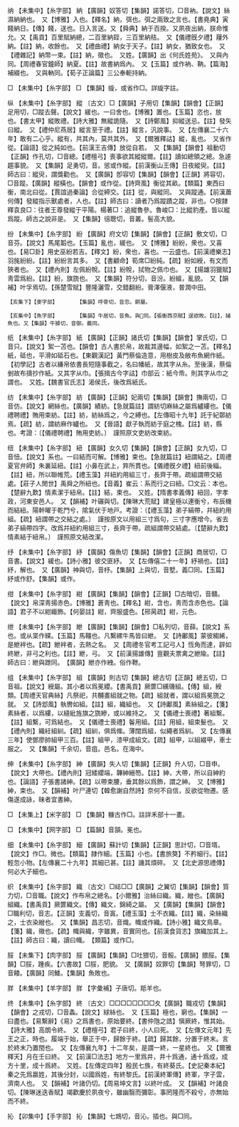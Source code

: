 <!-- { "loadSidebar": true } -->
纳	【未集中】【糸字部】	納	【廣韻】奴答切【集韻】諾答切，□音衲。【說文】絲濕納納也。　又【博雅】入也。【釋名】納，弭也。弭之兩致之言也。【書堯典】寅餞納日。【傳】餞，送也。日入言送。又【舜典】納于百揆。又夙夜出納，朕命惟允。又【禹貢】百里賦納總，二百里納銍，三百里納秸。　又【儀禮旣夕禮】屨外納。【註】納，收餘也。　又【禮曲禮】納女于天子。【註】納女，猶致女也。　又【禮雜記】納幣一束。【註】納，徵也。　又姓。【廣韻】出《何氏姓苑》。　又與內同。【周禮春官鐘師】納夏。【註】故書納爲內。　又【玉篇】或作衲、靹。【篇海】補綴也。　又與軜同。【荀子正論篇】三公奉軛持納。

□	【未集中】【糸字部】	□	【集韻】縼，或省作□。詳縼字註。

纵	【未集中】【糸字部】	縱	〔古文〕□【廣韻】子用切【集韻】【韻會】【正韻】足用切，□蹤去聲。【說文】緩也。一曰舍也。【博雅】置也。【玉篇】恣也，放也。【書太甲】縱敗禮。【詩大雅】無縱詭隨。　又【詩鄭風】抑縱送忌。【註】發矢曰縱。　又【禮仲尼燕居】縱言至于禮。【註】縱言，汎說事。　又【左傳襄二十六年】敢有二心乎。縱有，共其內，莫共其外。　又【爾雅釋詁】縱，亂也。　又省作從。【論語】從之純如也。【前漢王吉傳】放從自若。　又【集韻】【韻會】祖動切【正韻】作孔切，□音總。【禮檀弓】喪事欲其縱縱爾。【註】讀如總領之總。急遽趨事貌。　又【集韻】足勇切，音。慫或作縱。【前漢衡山王傳】日夜縱臾。【註】師古曰：縱臾，謂獎勸也。　又【廣韻】卽容切【集韻】【韻會】【正韻】將容切，□音蹤。【廣韻】縱橫也。【韻會】或作從。【詩齊風】衡從其畝。【類篇】東西曰衡，南北曰從。【賈誼過秦論】合從締交。【註】從，與縱同。　又與蹤通。【前漢蕭何傳】發縱指示獸處者，人也。【註】師古曰：讀者乃爲蹤蹟之蹤，非也。○按隷釋袁良□：往者王尊發縱于平陽。楊著□：追縱魯參。魯峻□：比縱豹產。皆以縱爲蹤。師古之說非是。　又【集韻】徂聰切，音叢。髻高大貌。

纷	【未集中】【糸字部】	紛	【廣韻】府文切【集韻】【韻會】【正韻】敷文切，□音芬。【說文】馬尾韜也。【玉篇】亂也，緩也。　又【博雅】紛紛，衆也。又喜也。【易□卦】用史巫紛若吉。【釋文】紛，衆也，喜也。一云盛也。【前漢禮樂志】羽旄紛紛。【註】紛紛言其多。　又【書顧命】筍席□紛純。【疏】紛如綬，有文而狹者也。　又【禮內則】左佩紛帨。【註】紛帨，拭物之佩巾也。　又【揚雄羽獵賦】靑雲爲紛。【註】紛，旗旒也。　又【集韻】符分切，音汾。紛縕，亂貌。　又【韻補】叶孚焉切。【孫楚雪賦】豐隆灑雪，交錯翻紛。膏澤偃液，普潤中田。

	【亥集下】【麥字部】		【集韻】呼骨切，音忽。餠屬。

	【亥集中】【魚字部】		【集韻】牛居切，音魚。與同。【張衡西京賦】逞欲畋。【註】，捕魚也。又【集韻】牛據切，音御。義同。

纸	【未集中】【糸字部】	紙	【廣韻】【正韻】諸氏切【集韻】【韻會】掌氏切，□音只。【說文】絮一苫也。【韻會】古人書於帛，故裁其邊幅，如絮之一苫。【釋名】紙，砥也，平滑如砥石也。【東觀漢記】黃門蔡倫造意，用樹皮及敝布魚網作紙。【初學記】古者以縑帛依書長短隨事截之，名曰幡紙，故其字从糸。至後漢，蔡倫剉故布擣抄作紙。又其字从巾。【張揖古今字詁】巾部云：紙今帋。則其字从巾之謂也。　又姓。【魏書官氏志】渴侯氏，後改爲紙氏。

纺	【未集中】【糸字部】	紡	【廣韻】【正韻】妃兩切【集韻】【韻會】撫兩切，□音仿。【說文】網絲也。【廣韻】績紡。【急就篇註】謂紡切麻絲之屬爲纑縷也。【儀禮聘禮】賄用束紡。【註】紡，紡絲爲之，今之縛也。【左傳昭十九年】託于紀鄣紡焉。【疏】紡，謂紡麻作纑也。　又【晉語】獻子執而紡于庭之槐。【註】紡，縣也。考證：〔【儀禮聘禮】賄用吏紡。〕　謹照原文吏紡改束紡。 

纽	【未集中】【糸字部】	紐	【廣韻】女久切【集韻】【韻會】【正韻】女九切，□音忸。【說文】系也。一曰結而可解。【博雅】束也。【急就篇註】紐謂結之。【周禮夏官弁師】朱裏延紐。【註】小鼻在武上，筓所貫也。【儀禮旣夕禮】紐前後緇。【註】紐，所以聯帷荒。【禮玉藻】幷紐約用組三寸，長齊于帶。疏組謂帶交結處。【莊子人閒世】禹舜之所紐也。【音義】崔云：系而行之曰紐。□文云：本也。【楚辭九歎】情素潔于紐帛。【註】結，束也。　又姓。【隋書孝義傳】紐回，字孝政，河東安邑人。　又【韻補】叶碾與切。【陳琳大荒賦】建皇極以連衡兮，布辰機而結紐。陽幹曜于乾門兮，隂氣伏于地戸。考證：〔【禮玉藻】弟子縞帶，幷紐約用組。【疏】紐謂帶之交結之處。〕　謹按原文以用組三寸爲句，三寸字應增今。省去弟子縞帶四字。改爲幷紐約用組三寸，長齊于帶。疏組謂帶交結處。〔【楚辭九歎】情素結于紐帛。〕　謹照原文結改潔。 

纾	【未集中】【糸字部】	紓	【廣韻】傷魚切【集韻】【韻會】【正韻】商居切，□音書。【說文】緩也。【詩小雅】彼交匪紓。　又【左傳僖二十一年】紓禍也。【註】紓，解也。　又【廣韻】神與切，音杼。【集韻】上與切，音墅。義□同。【玉篇】紓或作舒。【集韻】或作。

绀	【未集中】【糸字部】	紺	【廣韻】【集韻】【韻會】【正韻】□古暗切，音贛。【說文】帛深靑揚赤色。【博雅】蒼靑也。【釋名】紺，含也，靑而含赤色也。【論語】君子不以紺緅飾。【何晏註】紺，齊服盛色。【郉昺疏】紺，元色。

绁	【未集中】【糸字部】	紲	【廣韻】【集韻】【韻會】□私列切，音薛。【說文】系也。或从枼作緤。【玉篇】馬韁也。凡繫縲牛馬皆曰紲。　又【詩鄘風】蒙彼縐絺，是紲袢也。【疏】紲袢者，去熱之名。　又【周禮冬官考工記弓人】恆角而達，辟如終紲，非弓之利也。【註】紲，弓。　又【前漢揚雄傳】亶觀夫票禽之紲隃。【註】師古曰：紲與跇同。　【廣韻】紲亦作絏。俗作靾。

组	【未集中】【糸字部】	組	【廣韻】則古切【集韻】總古切【正韻】總五切，□音祖。【說文】綬屬。其小者以爲冕纓。【書禹貢】厥篚□纁璣組。【傳】組，綬類。【周禮天官典絲】凡祭祀，共黼畫組就之物。【疏】組就者，謂以組爲冕旒之就。　又【詩邶風】執轡如組。【註】組，織組也。　又【詩鄘風】素絲組之。【箋】素絲者，以爲縷，以縫紕旌旗之旒縿，或以維持之。　又【儀禮士喪禮】著組繫。【註】組繫，可爲結也。　又【儀禮士喪禮】鬠用組。【註】用組，組束髮也。　又【禮內則】織紝組紃。【疏】組紃，俱爲絛。薄闊爲組，似繩者爲紃。　又【左傳襄三年】使鄧廖帥組甲三百。【註】組甲，漆甲成組文。【疏】組甲，以組綴甲，車士服之。　又【集韻】千余切，音疽。邑名。在海中。

绅	【未集中】【糸字部】	紳	【廣韻】失人切【集韻】【正韻】升人切，□音申。【說文】大帶也。【禮內則】冠緌纓端，韠紳縉笏。【註】紳，大帶，所以自紳約也。【論語】子張書諸紳。【疏】以帶束腰，垂其餘以爲飾，謂之紳。　又【博雅】紳，束也。　又【韻補】叶尸連切【韓愈謝自然詩】奈何不自信，反欲從物遷。感傷遂成詠，昧者宜書紳。

□	【未集上】【米字部】	□	【集韻】糠古作□。註詳禾部十一畫。

□	【未集中】【网字部】	□	【篇韻】音頷。冕也。

细	【未集中】【糸字部】	細	【廣韻】蘇計切【集韻】【正韻】思計切，□音壻。【說文】作□。微也。【類篇】隷作細。【玉篇】小也。【書旅獒】不矜細行。【註】輕忽小物。【左傳襄二十九年】其細已甚。【註】譏其煩碎。　又【北史源思禮傳】何必大子細也。

织	【未集中】【糸字部】	織	〔古文〕□綕□□【廣韻】之翼切【集韻】【韻會】質力切，□音職。【說文】作布帛之總名。【小爾雅】治絲曰織。織，繒也。【廣韻】組織。【書禹貢】厥篚織文。【傳】織文，錦綺之屬。　又【廣韻】【集韻】【韻會】□職利切，音志。【正韻】支義切，音寘。【禮玉藻】士不衣織。【註】織，染絲織之，士衣染繒也。　又【集韻】昌志切，音熾。幟或作織。【詩小雅】織文鳥章。【箋】織，幑也。【疏】幟與織，字雖異，音實同也。【前漢食貨志】旗織加其上。【註】師古曰：織，讀曰幟。　【類篇】或作□。

脮	【未集下】【肉字部】	脮	【廣韻】【集韻】□吐猥切，音骽。【廣韻】腲脮。【集韻】□脮，踵疾。【六書故】□脮，肥貌。　又【廣韻】奴罪切【集韻】弩罪切，□音餧。【廣韻】同鯘。【集韻】魚敗也。

羘	【未集中】【羊字部】	羘	【字彙補】子唐切。羝羊也。

终	【未集中】【糸字部】	終	〔古文〕□□□□□□□□夊【廣韻】職戎切【集韻】【韻會】之戎切，□音螽。【說文】絿絲也。　又【玉篇】極也，窮也。【集韻】一曰盡也。【易繫辭】《易》之爲書也，原始要終。【書仲虺之誥】愼厥終，惟其始。【詩大雅】高朗令終。　又【禮檀弓】君子曰終，小人曰死。　又【左傳文元年】先王之正，時也。履端于始，舉正于中，歸餘于終。【疏】歸其餘，分置于終末。言於終末乃置閏也。　又【左傳襄九年】十二年矣，是謂一終，一星終也。　又【爾雅釋天】月在壬曰終。　又【前漢□法志】地方一里爲井，井十爲通，通十爲成，成方十里，成十爲終。　又姓。【左傳定四年】殷民七族，有終葵氏。【史記秦本紀】秦之先爲嬴姓，其後分封，以國爲姓，有終黎氏。【前漢終軍傳】終軍，字子雲，濟南人也。　又【韻補】叶諸仍切。【周易坤文言】以終叶成。　又【韻補】叶諸良切。【陳琳迷迭香賦】竭歡慶於夙夜兮，雖幽翳而彌彰。事罔隆而不殺兮，亦無始而不終。

抋	【卯集中】【手字部】	抋	【集韻】七鴆切，音沁。插也。與□同。

